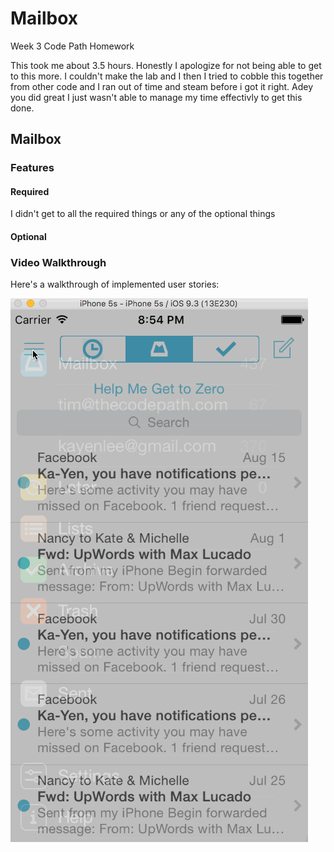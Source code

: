 # Mailbox
Week 3 Code Path Homework

This took me about 3.5 hours. Honestly I apologize for not being able to get to this more. I couldn't make the lab and I then I tried to cobble this together from other code and I ran out of time and steam before i got it right. Adey you did great I just wasn't able to manage my time effectivly to get this done. 

## Mailbox

### Features

#### Required

I didn't get to all the required things or any of the optional things

#### Optional

### Video Walkthrough 

Here's a walkthrough of implemented user stories:

<img src='https://raw.githubusercontent.com/jason1773/MailBox/master/brokenMailbox.gif' title='Broken Dropbox' width='' alt='BrokenDropbox' />
